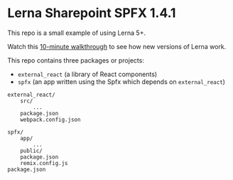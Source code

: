 # Lerna Sharepoint SPFX 1.4.1

This repo is a small example of using Lerna 5+.

Watch this [10-minute walkthrough](https://youtu.be/1oxFYphTS4Y) to see how new versions of Lerna work.

This repo contains three packages or projects:

- `external_react` (a library of React components)
- `spfx` (an app written using the Spfx which depends on `external_react`)

```
external_react/
    src/
        ...
    package.json
    webpack.config.json

spfx/
    app/
        ...
    public/
    package.json
    remix.config.js
package.json
```
